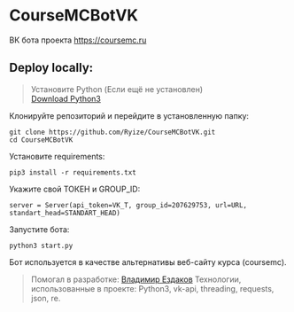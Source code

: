 # CourseMCBotVK

ВК бота проекта https://coursemc.ru

## Deploy locally:

> Установите Python (Если ещё не установлен)<br>
> [Download Python3](https://www.python.org/downloads/)

Клонируйте репозиторий и перейдите в установленную папку:
```
git clone https://github.com/Ryize/CourseMCBotVK.git
cd CourseMCBotVK
```

Установите requirements:
```
pip3 install -r requirements.txt
```

Укажите свой ТОКЕН и GROUP_ID:
```
server = Server(api_token=VK_T, group_id=207629753, url=URL, standart_head=STANDART_HEAD)
```

Запустите бота:
```
python3 start.py
```

Бот используется в качестве альтернативы веб-сайту курса (coursemc).

> Помогал в разработке: [Владимир Ездаков](https://github.com/Vivat67)
> Технологии, использованные в проекте: Python3, vk-api, threading, requests, json, re.
